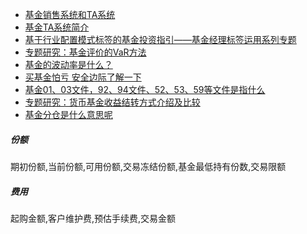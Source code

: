 - [基金销售系统和TA系统](https://blog.csdn.net/heyeqingquan/article/details/92624362)
- [基金TA系统简介](https://www.cnblogs.com/cherishui/p/12359206.html)
- [基于行业配置模式标签的基金投资指引——基金经理标签运用系列专题](http://finance.sina.com.cn/money/fund/fundzmt/2021-02-26/doc-ikftpnny9947433.shtml)
- [专题研究：基金评价的VaR方法](http://fund.eastmoney.com/a/1847,20160125588970380.html)
- [基金的波动率是什么？](https://www.csai.cn/jijin/1222707.html)
- [买基金怕亏 安全边际了解一下](http://fund.eastmoney.com/a/1593,20180612886632415.html)
- [基金01、03文件，92、94文件、52、53、59等文件是指什么](https://blog.csdn.net/wowotuo/article/details/82845888?ops_request_misc=%257B%2522request%255Fid%2522%253A%2522159939514019195162121538%2522%252C%2522scm%2522%253A%252220140713.130102334.pc%255Fall.%2522%257D&request_id=159939514019195162121538&biz_id=0&utm_medium=distribute.pc_search_result.none-task-blog-2~all~first_rank_ecpm_v3~pc_rank_v2-20-82845888.first_rank_ecpm_v3_pc_rank_v2&utm_term=%E5%9F%BA%E9%87%91%20TA&spm=1018.2118.3001.4187)
- [专题研究：货币基金收益结转方式介绍及比较](http://fund.eastmoney.com/a/1680,20140415376621914.html)
- [基金分仓是什么意思呢](https://www.zhihu.com/question/41255092/answer/1232515880)

##### 份额

期初份额,当前份额,可用份额,交易冻结份额,基金最低持有份数,交易限额

##### 费用

起购金额,客户维护费,预估手续费,交易金额